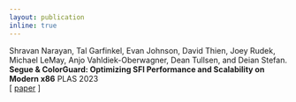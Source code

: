 ```yaml
---
layout: publication
inline: true
---
```


<tr valign="top">
<td class="bibtexnumber" align="right">
</td>
<td class="bibtexitem">
Shravan Narayan, Tal Garfinkel, Evan Johnson, David Thien, Joey Rudek, Michael LeMay, Anjo Vahldiek-Oberwagner, Dean Tullsen, and Deian Stefan.
<b>Segue & ColorGuard: Optimizing SFI Performance and Scalability on Modern x86</b>
PLAS 2023 <br> 
[ 
<a href="https://plas2022.github.io/files/pdf/SegueColorGuard.pdf">paper</a>
 <!-- | 
<a href="https://github.com/PLSysSec/zerocost_root">code</a>
 | 
<a href="https://cseweb.ucsd.edu//~dstefan/pubs/kolosick:2022:isolation.bib">bibtex</a> -->
]

</td>
</tr>
